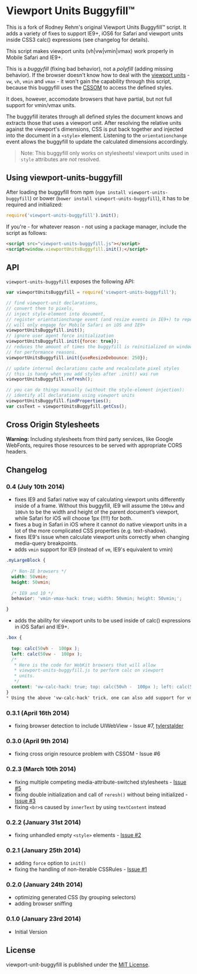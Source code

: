 # Viewport Units Buggyfill™

This is a fork of Rodney Rehm's original Viewport Units Buggyfill™ script.  It adds a variety of fixes to support 
IE9+, iOS6 for Safari and viewport units inside CSS3 calc() expressions (see changelog for details).

This script makes viewport units (vh|vw|vmin|vmax) work properly in Mobile Safari and IE9+.

This is a *buggyfill* (fixing bad behavior), not a *polyfill* (adding missing behavior). If the browser doesn't know how to deal with the [viewport units](http://www.w3.org/TR/css3-values/#viewport-relative-lengths) - `vw`, `vh`, `vmin` and `vmax` - it won't gain the capability through this script, because this buggyfill uses the [CSSOM](http://dev.w3.org/csswg/cssom/) to access the defined styles.

It does, however, accomodate browsers that have partial, but not full support for vmin/vmax units.

The buggyfill iterates through all defined styles the document knows and extracts those that uses a viewport unit. After resolving the relative units against the viewport's dimensions, CSS is put back together and injected into the document in a `<style>` element. Listening to the `orientationchange` event allows the buggyfill to update the calculated dimensions accordingly.

> Note: This buggyfill only works on stylesheets! viewport units used in `style` attributes are *not* resolved.

## Using viewport-units-buggyfill

After loading the buggyfill from npm (`npm install viewport-units-buggyfill`) or bower (`bower install viewport-units-buggyfill`), it has to be required and initialized:

```js
require('viewport-units-buggyfill').init();
```

If you're - for whatever reason - not using a package manager, include the script as follows:

```html
<script src="viewport-units-buggyfill.js"></script>
<script>window.viewportUnitsBuggyfill.init();</script>
```

## API

`viewport-units-buggyfill` exposes the following API:

```js
var viewportUnitsBuggyfill = require('viewport-units-buggyfill');

// find viewport-unit declarations,
// convert them to pixels,
// inject style-element into document,
// register orientationchange event (and resize events in IE9+) to repeat when necessary
// will only engage for Mobile Safari on iOS and IE9+
viewportUnitsBuggyfill.init();
// ignore user agent force initialization
viewportUnitsBuggyfill.init({force: true});
// reduces the amount of times the buggyfill is reinitialized on window resize in IE
// for performance reasons.
viewportUnitsBuggyfill.init({useResizeDebounce: 250});

// update internal declarations cache and recalculate pixel styles
// this is handy when you add styles after .init() was run
viewportUnitsBuggyfill.refresh();

// you can do things manually (without the style-element injection):
// identify all declarations using viewport units
viewportUnitsBuggyfill.findProperties();
var cssText = viewportUnitsBuggyfill.getCss();
```

## Cross Origin Stylesheets

**Warning:** Including stylesheets from third party services, like Google WebFonts, requires those resources to be served with appropriate CORS headers. 

## Changelog

### 0.4 (July 10th 2014) ###

* fixes IE9 and Safari native way of calculating viewport units differently inside of a frame. Without this buggyfill, IE9 will assume the `100vw` and `100vh` to be the width and height of the parent document’s viewport, while Safari for iOS will choose 1px (!!!!) for both.
* fixes a bug in Safari in iOS where it cannot do native viewport units in a lot of the more complicated CSS properties (e.g. text-shadow).
* fixes IE9's issue when calculate viewport units correctly when changing media-query breakpoints.
* adds `vmin` support for IE9 (instead of `vm`, IE9's equivalent to vmin) 
```css
.myLargeBlock {
    
  /* Non-IE browsers */
  width: 50vmin;
  height: 50vmin;
  
  /* IE9 and 10 */
  behavior: 'vmin-vmax-hack: true; width: 50vmin; height: 50vmin;';

}
```
* adds the ability for viewport units to be used inside of calc() expressions in iOS Safari and IE9+.
```css
.box {
  
  top: calc(50vh -  100px );
  left: calc(50vw -  100px );
  /*
   * Here is the code for WebKit browsers that will allow 
   * viewport-units-buggyfill.js to perform calc on viewport
   * units. 
   */
  content: 'vw-calc-hack: true; top: calc(50vh -  100px ); left: calc(50vw -  100px );';
}
* Using the above 'vw-calc-hack' trick, one can also add support for vmax support in IE9 and 10.  
```

### 0.3.1 (April 16th 2014) ###

* fixing browser detection to include UIWebView - Issue #7, [tylerstalder](https://github.com/tylerstalder)

### 0.3.0 (April 9th 2014) ###

* fixing cross origin resource problem with CSSOM - Issue #6

### 0.2.3 (March 10th 2014) ###

* fixing multiple competing media-attribute-switched stylesheets - [Issue #5](https://github.com/rodneyrehm/viewport-units-buggyfill/issues/5)
* fixing double initialization and call of `reresh()` without being initialized - [Issue #3](https://github.com/rodneyrehm/viewport-units-buggyfill/issues/3)
* fixing `<br>`s caused by `innerText` by using `textContent` instead

### 0.2.2 (January 31st 2014) ###

* fixing unhandled empty `<style>` elements - [Issue #2](https://github.com/rodneyrehm/viewport-units-buggyfill/issues/2)

### 0.2.1 (January 25th 2014) ###

* adding `force` option to `init()`
* fixing the handling of non-iterable CSSRules - [Issue #1](https://github.com/rodneyrehm/viewport-units-buggyfill/issues/1)

### 0.2.0 (January 24th 2014) ###

* optimizing generated CSS (by grouping selectors)
* adding browser sniffing

### 0.1.0 (January 23rd 2014) ###

* Initial Version


## License

viewport-unit-buggyfill is published under the [MIT License](http://opensource.org/licenses/mit-license).

